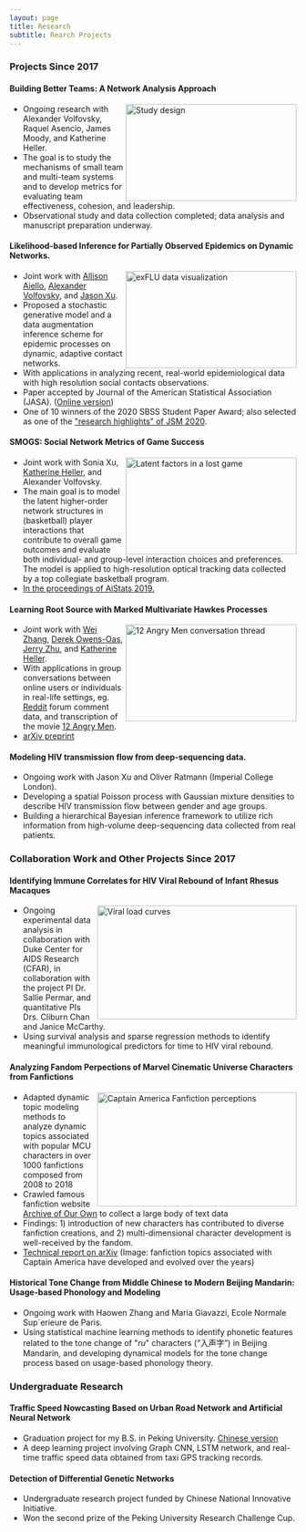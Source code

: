 ```yaml
---
layout: page
title: Research
subtitle: Rearch Projects
---
```


### Projects Since 2017

#### Building Better Teams: A Network Analysis Approach


<img align="right" src="https://fanbuduke17.github.io/img/MTS_design_png.png" alt="Study design" width="300" height="170">
                       

- Ongoing research with Alexander Volfovsky, Raquel Asencio, James Moody, and Katherine Heller.
- The goal is to study the mechanisms of small team and multi-team systems and to develop metrics for evaluating team effectiveness, cohesion, and leadership.
- Observational study and data collection completed; data analysis and manuscript preparation underway.

#### Likelihood-based Inference for Partially Observed Epidemics on Dynamic Networks. 


<img align="right" src="https://fanbuduke17.github.io/img/exFlu_data.png" alt="exFLU data visualization" width="300" height="170">


- Joint work with [Allison Aiello](https://sph.unc.edu/adv_profile/allison-e-aiello-phd/), [Alexander Volfovsky](https://volfovsky.github.io/), and [Jason Xu](https://jasonxu90.github.io/).
- Proposed a stochastic generative model and a data augmentation inference scheme for epidemic processes on dynamic, adaptive contact networks. 
- With applications in analyzing recent, real-world epidemiological data with high resolution social contacts observations.
- Paper accepted by Journal of the American Statistical Association (JASA). ([Online version](https://www.tandfonline.com/doi/full/10.1080/01621459.2020.1790376))
- One of 10 winners of the 2020 SBSS Student Paper Award; also selected as one of the ["research highlights" of JSM 2020](https://www.amstat.org/ASA/News/Newsworthy-Research-Highlights-from-JSM-2020.aspx).

#### SMOGS: Social Network Metrics of Game Success

<img align="right" src="https://fanbuduke17.github.io/img/lost_game_AME.png" alt="Latent factors in a lost game" width="300" height="170">

- Joint work with Sonia Xu, [Katherine Heller](http://www2.stat.duke.edu/~kheller/), and Alexander Volfovsky.
- The main goal is to model the latent higher-order network structures in (basketball) player interactions that contribute to overall game outcomes and evaluate both individual- and group-level interaction choices and preferences. The model is applied to high-resolution optical tracking data collected by a top collegiate basketball program.
- [In the proceedings of AiStats 2019.](http://proceedings.mlr.press/v89/bu19a/bu19a.pdf)
  
#### Learning Root Source with Marked Multivariate Hawkes Processes


<img align="right" src="https://fanbuduke17.github.io/img/12AngryMen.png" alt="12 Angry Men conversation thread" width="300" height="170">


- Joint work with [Wei Zhang](http://pages.cs.wisc.edu/~zhangwei/), [Derek Owens-Oas](https://stat.duke.edu/people/derek-owens-oas), [Jerry Zhu](http://pages.cs.wisc.edu/~jerryzhu/), and [Katherine Heller](http://www2.stat.duke.edu/~kheller/).
- With applications in group conversations between online users or individuals in real-life settings, eg. [Reddit](https://www.reddit.com/) forum comment data, and transcription of the movie [12 Angry Men](https://en.wikipedia.org/wiki/12_Angry_Men_(1957_film)).
- [arXiv preprint](https://arxiv.org/abs/1809.03648)

#### Modeling HIV transmission flow from deep-sequencing data. 

<!--img align="right" src="https://fanbuduke17.github.io/img/HIV_flow_trace.png" alt="HIV flow tracing" width="100" height="250"-->

- Ongoing work with Jason Xu and Oliver Ratmann (Imperial College London).
- Developing a spatial Poisson process with Gaussian mixture densities to describe HIV transmission flow between gender and age groups.
- Building a hierarchical Bayesian inference framework to utilize rich information from high-volume deep-sequencing data collected from real patients.
<!--- (Image from [Ratmann et al., 2019](https://doi.org/10.1038/s41467-019-09139-4))-->


### Collaboration Work and Other Projects Since 2017

#### Identifying Immune Correlates for HIV Viral Rebound of Infant Rhesus Macaques

<img align="right" src="https://fanbuduke17.github.io/img/B2_viral_load_postATI_plot.png" alt="Viral load curves" width="350" height="200">

- Ongoing experimental data analysis in collaboration with Duke Center for AIDS Research (CFAR), in collaboration with the project PI Dr. Sallie Permar, and quantitative PIs Drs. Cliburn Chan and Janice McCarthy. 
- Using survival analysis and sparse regression methods to identify meaningful immunological predictors for time to HIV viral rebound.

#### Analyzing Fandom Perpections of Marvel Cinematic Universe Characters from Fanfictions


<img align="right" src="https://fanbuduke17.github.io/img/Cap_Topic_Scores.png" alt="Captain America Fanfiction perceptions" width="350" height="200">


- Adapted dynamic topic modeling methods to analyze dynamic topics associated with popular MCU characters in over 1000 fanfictions composed from 2008 to 2018
- Crawled famous fanfiction website [Archive of Our Own](https://archiveofourown.org/) to collect a large body of text data
- Findings: 1) introduction of new characters has contributed to diverse fanfiction creations, and 2) multi-dimensional character development is well-received by the fandom. 
- [Technical report on arXiv](https://arxiv.org/pdf/1805.03774.pdf) (Image: fanfiction topics associated with Captain America have developed and evolved over the years)


#### Historical Tone Change from Middle Chinese to Modern Beijing Mandarin: Usage-based Phonology and Modeling

- Ongoing work with Haowen Zhang and Maria Giavazzi, Ecole Normale Sup´erieure de Paris.
- Using statistical machine learning methods to identify phonetic features related to the tone change of "_ru_" characters (“入声字”) in Beijing Mandarin, and developing dynamical models for the tone change process based on usage-based phonology theory.


### Undergraduate Research
  
#### Traffic Speed Nowcasting Based on Urban Road Network and Artificial Neural Network
- Graduation project for my B.S. in Peking University. [Chinese version](https://fanbuduke17.github.io/Graduation_Paper.pdf)
- A deep learning project involving Graph CNN, LSTM network, and real-time traffic speed data obtained from taxi GPS tracking records.
  
#### Detection of Differential Genetic Networks
- Undergraduate research project funded by Chinese National Innovative Initiative.
- Won the second prize of the Peking University Research Challenge Cup.
